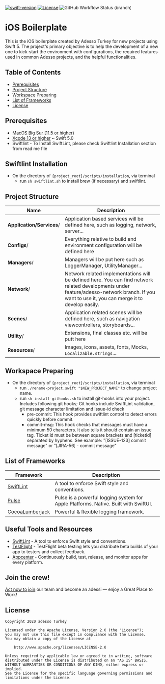 [![swift-version](https://img.shields.io/badge/swift-5.7-brightgreen.svg)](https://github.com/apple/swift)
[![License](https://img.shields.io/badge/License-Apache%202.0-blue.svg)](https://opensource.org/licenses/Apache-2.0)
![GitHub Workflow Status (branch)](https://img.shields.io/github/workflow/status/adessoTurkey/ios-boilerplate/iOS%20Build%20Check%20Workflow/develop)

iOS Boilerplate
============================

This is the iOS boilerplate created by Adesso Turkey for new projects using Swift 5. The project's primary objective is to help the development of a new one to kick-start the environment with configurations, the required features used in common Adesso projects, and the helpful functionalities.

Table of Contents
-----------------

- [Prerequisites](#prerequisites)
- [Project Structure](#project-structure)
- [Workspace Preparing](#workspace-preparing)
- [List of Frameworks](#list-of-frameworks)
- [License](#license)

## Prerequisites

- [MacOS Big Sur (11.5 or higher)](https://support.apple.com/kb/SP777)
- [Xcode 13 or higher](https://developer.apple.com/download/) ~ Swift 5.0
- Swiftlint - To Install SwiftLint, please check Swiftlint Installation section from read me file 

## Swiftlint Installation 

- On the directory of `{project_root}/scripts/installation`, via terminal
    - run `sh swiftlint.sh` to install brew (if necessary) and swiftlint.

## Project Structure

| Name | Description |
| --- | --- |
| **Application/Services**/ | Application based services will be defined here, such as logging, network, server... |
| **Configs**/ | Everything relative to build and environment configuration will be defined here |
| **Managers**/ | Managers will be put here such as LoggerManager, UtilityManager... |
| **Network**/ | Network related implementations will be defined here. You can find network related developments under feature/adesso-network branch. If you want to use it, you can merge it to develop easily. |
| **Scenes**/ | Application related scenes will be defined here, such as navigation viewcontrollers, storyboards... |
| **Utility**/ | Extensions, final classes etc. will be putt here  |
| **Resources**/ | Images, icons, assets, fonts, Mocks, `Localizable.strings`... 

## Workspace Preparing

- On the directory of `{project_root}/scripts/installation`, via terminal
    - run `./rename-project.swift "$NEW_PROJECT_NAME"` to change project name.
    - run `sh install-githooks.sh` to install git-hooks into your project. Includes following git hooks; Git hooks include SwiftLint validation, git message character limitation and issue-id check
        - pre-commit: This hook provides swiftlint control to detect errors quickly before commit.
        - commit-msg: This hook checks that messages must have a minimum 50 characters. It also tells it should contain an issue tag. Ticket id must be between square brackets and [ticketid] separated by hyphens. See example: "[ISSUE-123] commit message" or "[JIRA-56] - commit message"
    

## List of Frameworks

| Framework | Description |
| ------------------------------- | --------------------------------------------------------------------- |
| [SwiftLint](https://github.com/realm/SwiftLint) | A tool to enforce Swift style and conventions. |
| [Pulse](https://github.com/kean/Pulse) | Pulse is a powerful logging system for Apple Platforms. Native. Built with SwiftUI. |
| [CocoaLumberjack](https://github.com/CocoaLumberjack/CocoaLumberjack) | Powerful & flexible logging framework. |

## Useful Tools and Resources

- [SwiftLint](https://github.com/realm/SwiftLint) - A tool to enforce Swift style and conventions.
- [TestFlight](https://help.apple.com/itunes-connect/developer/#/devdc42b26b8) - TestFlight beta testing lets you distribute beta builds of your app to testers and collect feedback.
- [Appcenter](https://appcenter.ms/) - Continuously build, test, release, and monitor apps for every platform.

## Join the crew!

[Act now to join][linkedin/jobs] our team and become an adessi — enjoy a Great Place to Work!

## License

```
Copyright 2020 adesso Turkey

Licensed under the Apache License, Version 2.0 (the "License");
you may not use this file except in compliance with the License.
You may obtain a copy of the License at

    http://www.apache.org/licenses/LICENSE-2.0

Unless required by applicable law or agreed to in writing, software
distributed under the License is distributed on an "AS IS" BASIS,
WITHOUT WARRANTIES OR CONDITIONS OF ANY KIND, either express or implied.
See the License for the specific language governing permissions and
limitations under the License.
```

[linkedin/jobs]: https://www.linkedin.com/company/adessoturkey/jobs/
